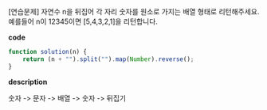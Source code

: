 <!--
파일 이름은 날짜-문제제목 (예시: 2021-03-21-완주하지못한선수.md)
-->

[연습문제] 자연수 n을 뒤집어 각 자리 숫자를 원소로 가지는 배열 형태로 리턴해주세요. 예를들어 n이 12345이면 [5,4,3,2,1]을 리턴합니다.

**code**

```js
function solution(n) {
    return (n + "").split("").map(Number).reverse();
}
```

**description**

숫자 -> 문자 -> 배열 -> 숫자 -> 뒤집기
